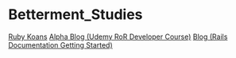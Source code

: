 # Betterment_Studies

[Ruby Koans](https://github.com/normanLauEnroute/Betterment_Studies/tree/ruby-koans)
[Alpha Blog (Udemy RoR Developer Course)](https://github.com/normanLauEnroute/Betterment_Studies/tree/alpha-blog)
[Blog (Rails Documentation Getting Started)](https://github.com/normanLauEnroute/Betterment_Studies/tree/blog)
